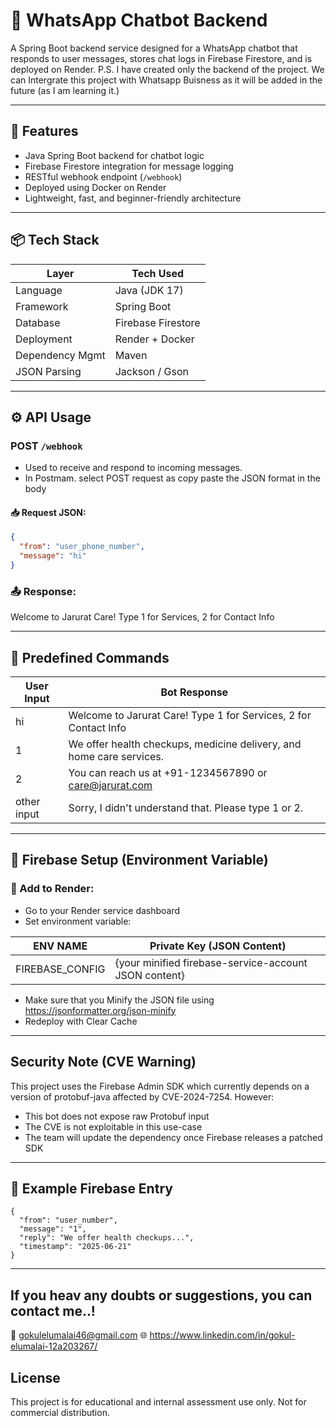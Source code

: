 # 💬 WhatsApp Chatbot Backend

A Spring Boot backend service designed for a WhatsApp chatbot that responds to user messages, stores chat logs in Firebase Firestore, and is deployed on Render.
P.S. I have created only the backend of the project. We can Intergrate this project with Whatsapp Buisness as it will be added in the future (as I am learning it.)

---

## 🚀 Features

-  Java Spring Boot backend for chatbot logic
-  Firebase Firestore integration for message logging
-  RESTful webhook endpoint (`/webhook`)
-  Deployed using Docker on Render
-  Lightweight, fast, and beginner-friendly architecture

---

## 📦 Tech Stack

| Layer          | Tech Used                |
|----------------|--------------------------|
| Language       | Java (JDK 17)            |
| Framework      | Spring Boot              |
| Database       | Firebase Firestore       |
| Deployment     | Render + Docker          |
| Dependency Mgmt| Maven                    |
| JSON Parsing   | Jackson / Gson           |

---

## ⚙️ API Usage

### POST `/webhook`
- Used to receive and respond to incoming messages.
- In Postmam. select POST request as copy paste the JSON format in the body
  
#### 📥 Request JSON:
```json
{
  "from": "user_phone_number",
  "message": "hi"
}
```
### 📤 Response:

Welcome to Jarurat Care! Type 1 for Services, 2 for Contact Info

---

## 📝 Predefined Commands

| User Input  | Bot Response                                                           |
|-------------|------------------------------------------------------------------------|
| hi          | Welcome to Jarurat Care! Type 1 for Services, 2 for Contact Info       |
| 1           | We offer health checkups, medicine delivery, and home care services.   |
| 2           | You can reach us at +91-1234567890 or care@jarurat.com                 |
| other input | Sorry, I didn't understand that. Please type 1 or 2.                   |

---

## 🧠 Firebase Setup (Environment Variable)
### 🔐 Add to Render:
- Go to your Render service dashboard
- Set environment variable:

| ENV NAME            | Private Key (JSON Content)                                   |
|---------------------|--------------------------------------------------------------|
| FIREBASE_CONFIG     | {your minified firebase-service-account JSON content} |


- Make sure that you Minify the JSON file using https://jsonformatter.org/json-minify 
- Redeploy with Clear Cache

---

## Security Note (CVE Warning)
This project uses the Firebase Admin SDK which currently depends on a version of protobuf-java affected by CVE-2024-7254. 
However:
  - This bot does not expose raw Protobuf input
  - The CVE is not exploitable in this use-case
  - The team will update the dependency once Firebase releases a patched SDK

---

## 🧪 Example Firebase Entry
```
{
  "from": "user_number",
  "message": "1",
  "reply": "We offer health checkups...",
  "timestamp": "2025-06-21"
}
```
--- 

## If you heav any doubts or suggestions, you can contact me..!
📧 gokulelumalai46@gmail.com
🌐 https://www.linkedin.com/in/gokul-elumalai-12a203267/

## License
This project is for educational and internal assessment use only. Not for commercial distribution.

